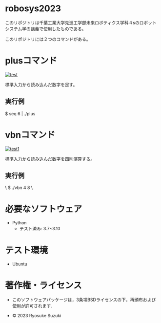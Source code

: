 # robosys2023
このリポジトリは千葉工業大学先進工学部未来ロボティクス学科４sのロボットシステム学の講義で使用したものである。

このリポジトリには２つのコマンドがある。

# plusコマンド
[![test](https://github.com/Ryo145/robosys2023/actions/workflows/test.yml/badge.svg)](https://github.com/Ryo145/robosys2023/actions/workflows/test.yml)

標準入力から読み込んだ数字を足す。

## 実行例

$ seq 6 | ./plus

# vbnコマンド
[![test1](https://github.com/Ryo145/robosys2023/actions/workflows/test1.yml/badge.svg)](https://github.com/Ryo145/robosys2023/actions/workflows/test1.yml)

標準入力から読み込んだ数字を四則演算する。

## 実行例
\\
$ ./vbn 4 8
\\

# 必要なソフトウェア
* Python
  * テスト済み: 3.7~3.10 
 
# テスト環境
* Ubuntu

# 著作権・ライセンス
* このソフトウェアパッケージは，3条項BSDライセンスの下，再頒布および使用が許可されます．

* © 2023 Ryosuke Suzuki

